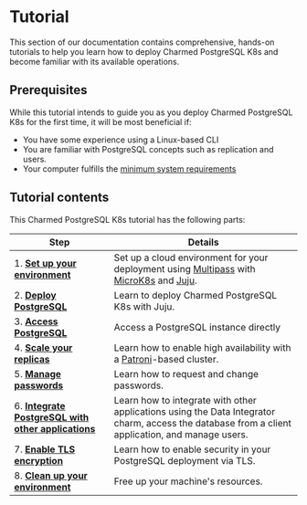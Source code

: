 # Tutorial

This section of our documentation contains comprehensive, hands-on tutorials to help you learn how to deploy Charmed PostgreSQL K8s and become familiar with its available operations.

## Prerequisites

While this tutorial intends to guide you as you deploy Charmed PostgreSQL K8s for the first time, it will be most beneficial if:
- You have some experience using a Linux-based CLI
- You are familiar with PostgreSQL concepts such as replication and users.
- Your computer fulfills the [minimum system requirements](/t/11744)

## Tutorial contents
This Charmed PostgreSQL K8s tutorial has the following parts:

| Step | Details |
| ------- | ---------- |
| 1. [**Set up your environment**](/t/9297) | Set up a cloud environment for your deployment using [Multipass](https://multipass.run/) with [MicroK8s](https://microk8s.io/) and [Juju](https://juju.is/).
| 2. [**Deploy PostgreSQL**](/t/9298) |    Learn to deploy Charmed PostgreSQL K8s with Juju.
| 3. [**Access PostgreSQL**](/t/13702) |   Access a PostgreSQL instance directly
| 4. [**Scale your replicas**](/t/9299) | Learn how to enable high availability with a [Patroni](https://patroni.readthedocs.io/en/latest/)-based cluster.
| 5. [**Manage passwords**](/t/9300) | Learn how to request and change passwords.
| 6. [**Integrate PostgreSQL with other applications**](/t/9301) | Learn how to integrate with other applications using the Data Integrator charm, access the database from a client application, and manage users.
| 7. [**Enable TLS encryption**](/t/9302) | Learn how to enable security in your PostgreSQL deployment via TLS.
| 8. [**Clean up your environment**](/t/9303) | Free up your machine's resources.